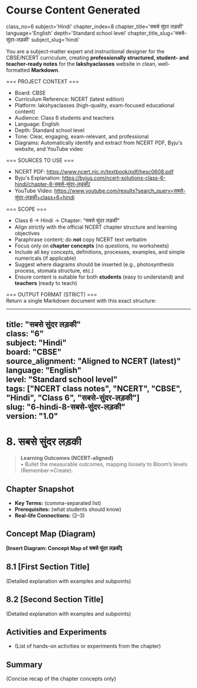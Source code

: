 # Course Content Generated

class_no=6
subject='Hindi'
chapter_index=8
chapter_title='सबसे सुंदर लड़की'
language='English'
depth='Standard school level'
chapter_title_slug='सबसे-सुंदर-लड़की'
subject_slug='hindi'

You are a subject-matter expert and instructional designer for the CBSE/NCERT curriculum, creating **professionally structured, student- and teacher-ready notes** for the **lakshyaclasses** website in clean, well-formatted **Markdown**.

=== PROJECT CONTEXT ===  
- Board: CBSE  
- Curriculum Reference: NCERT (latest edition)  
- Platform: lakshyaclasses (high-quality, exam-focused educational content)  
- Audience: Class 6 students and teachers  
- Language: English  
- Depth: Standard school level  
- Tone: Clear, engaging, exam-relevant, and professional  
- Diagrams: Automatically identify and extract from NCERT PDF, Byju's website, and YouTube video

=== SOURCES TO USE ===  
- NCERT PDF: https://www.ncert.nic.in/textbook/pdf/hesc0608.pdf  
- Byju's Explanation: https://byjus.com/ncert-solutions-class-6-hindi/chapter-8-सबसे-सुंदर-लड़की/  
- YouTube Video: https://www.youtube.com/results?search_query=सबसे-सुंदर-लड़की+class+6+hindi

=== SCOPE ===  
- Class 6 → Hindi → Chapter: “सबसे सुंदर लड़की”  
- Align strictly with the official NCERT chapter structure and learning objectives  
- Paraphrase content; do **not** copy NCERT text verbatim  
- Focus only on **chapter concepts** (no questions, no worksheets)  
- Include all key concepts, definitions, processes, examples, and simple numericals (if applicable)  
- Suggest where diagrams should be inserted (e.g., photosynthesis process, stomata structure, etc.)  
- Ensure content is suitable for both **students** (easy to understand) and **teachers** (ready to teach)

=== OUTPUT FORMAT (STRICT) ===  
Return a single Markdown document with this exact structure:

---
title: "सबसे सुंदर लड़की"  
class: "6"  
subject: "Hindi"  
board: "CBSE"  
source_alignment: "Aligned to NCERT (latest)"  
language: "English"  
level: "Standard school level"  
tags: ["NCERT class notes", "NCERT", "CBSE", "Hindi", "Class 6", "सबसे-सुंदर-लड़की"]  
slug: "6-hindi-8-सबसे-सुंदर-लड़की"  
version: "1.0"  
---

# 8. सबसे सुंदर लड़की

> **Learning Outcomes (NCERT-aligned)**  
> • Bullet the measurable outcomes, mapping loosely to Bloom’s levels (Remember→Create).

## Chapter Snapshot  
- **Key Terms:** (comma-separated list)  
- **Prerequisites:** (what students should know)  
- **Real-life Connections:** (2–3)

## Concept Map (Diagram)  
<!-- Diagram will be extracted from sources. Placeholder below. -->  
**[Insert Diagram: Concept Map of सबसे सुंदर लड़की]**

## 8.1 [First Section Title]  
(Detailed explanation with examples and subpoints)

## 8.2 [Second Section Title]  
(Detailed explanation with examples and subpoints)

## Activities and Experiments  
- (List of hands-on activities or experiments from the chapter)

## Summary  
(Concise recap of the chapter concepts only)


<!-- End of Course Content -->